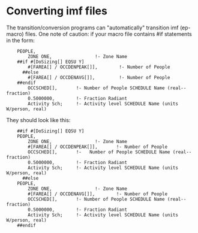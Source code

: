 # Converting imf files

The transition/conversion programs can "automatically" transition imf (ep-macro) files. One note of caution: if your macro file contains #if statements in the form:

~~~~~~~~~~~~~~~~~~~~
    PEOPLE,
        ZONE ONE,                !- Zone Name
    ##if #[DoSizing[] EQSU Y]
        #[FAREA[] / OCCDENPEAK[]],        !- Number of People
      ##else
        #[FAREA[] / OCCDENAVG[]],         !- Number of People
    ##endif
        OCCSCHED[],       !- Number of People SCHEDULE Name (real--fraction)
        0.5000000,        !- Fraction Radiant
        Activity Sch;     !- Activity level SCHEDULE Name (units W/person, real)
~~~~~~~~~~~~~~~~~~~~

They should look like this:

~~~~~~~~~~~~~~~~~~~~
    ##if #[DoSizing[] EQSU Y]
    PEOPLE,
        ZONE ONE,                !- Zone Name
        #[FAREA[] / OCCDENPEAK[]],       !- Number of People
        OCCSCHED[],       !-   Number of People SCHEDULE Name (real--fraction)
        0.5000000,        !- Fraction Radiant
        Activity Sch;     !- Activity level SCHEDULE Name (units W/person, real)
      ##else
    PEOPLE,
        ZONE ONE,                !- Zone Name
        #[FAREA[] / OCCDENAVG[]],        !- Number of People
        OCCSCHED[],       !- Number of People SCHEDULE Name (real--fraction)
        0.5000000,        !- Fraction Radiant
        Activity Sch;     !- Activity level SCHEDULE Name (units W/person, real)
    ##endif
~~~~~~~~~~~~~~~~~~~~
